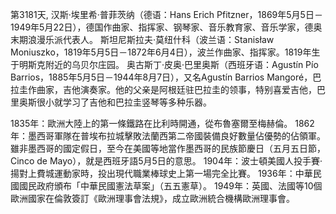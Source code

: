 第3181天, 汉斯·埃里希·普菲茨纳（德语：Hans Erich Pfitzner，1869年5月5日－1949年5月22日），德国作曲家、指挥家、钢琴家、音乐教育家、音乐学家，德奥末期浪漫乐派代表人。
斯坦尼斯拉夫·莫纽什科（波兰语：Stanisław Moniuszko，1819年5月5日－1872年6月4日），波兰作曲家、指挥家。1819年生于明斯克附近的乌贝尔庄园。
奥古斯丁·皮奥·巴里奥斯（西班牙语：Agustín Pío Barrios，1885年5月5日－1944年8月7日），又名Agustín Barrios Mangoré，巴拉圭作曲家，吉他演奏家。他的父亲是阿根廷驻巴拉圭的领事，特别喜爱吉他，巴里奥斯很小就学习了吉他和巴拉圭竖琴等多种乐器。

1835年：歐洲大陸上的第一條鐵路在比利時開通，從布魯塞爾至梅赫倫。
1862年：墨西哥軍隊在普埃布拉城擊敗法蘭西第二帝國裝備良好數量佔優勢的佔領軍。雖非墨西哥的國定假日，至今在美國等地當作墨西哥的民族節慶日（五月五日節，Cinco de Mayo），就是西班牙語5月5日的意思。
1904年：波士頓美國人投手賽·揚對上費城運動家時，投出現代職業棒球史上第一場完全比賽。
1936年：中華民國國民政府頒布「中華民國憲法草案」（五五憲草）。
1949年：英國、法國等10個歐洲國家在倫敦簽訂《歐洲理事會法規》，成立歐洲統合機構歐洲理事會。